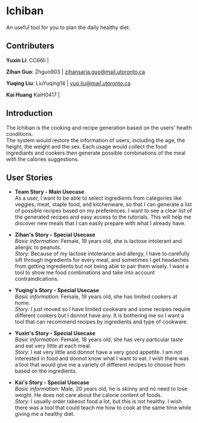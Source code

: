 # Ichiban
An useful tool for you to plan the daily healthy diet.


## Contributers
**Yuxin Li**: CC66li | 

**Zihan Guo**: Zhguo903 | zihansaria.guo@mail.utoronto.ca

**Yuqing Liu**: LiuYuqing14 | yuq.liu@mail.utoronto.ca  

**Kai Huang** KaiH0417 | 


## Introduction
The Ichiban is the cooking and recipe generation based on the users' health conditions.<br />
The system would restore the information of users, including the age, the height, the weight and the sex. Each usage would collect the food ingrediants and cookers then generate possible combinations of the meal with the calories suggestions. 


## User Stories
- **Team Story - Main Usecase**<br />
As a user, I want to be able to select ingredients from categories like veggies, meat, staple food, and kitchenware, so that I can generate a list of possible recipes based on my preferences. I want to see a clear list of the generated recipes and easy access to the tutorials. This will help me discover new meals that I can easily prepare with what I already have.

- **Zihan's Story - Special Usecase**<br />
*Basic information:* Female, 19 years old, she is lactose intolerant and allergic to peanuts.<br />
*Story:* Because of my lactose intolerance and allergy, I have to carefully sift through ingredients for every meal, and sometimes I get headaches from getting ingredients but not being able to pair them wisely. I want a tool to show me food combinations and take into account contraindications.

- **Yuqing's Story - Special Usecase**<br />
*Basic information:* Female, 19 years old, she has limited cookers at home. <br />
*Story:* I just moved so I have limited cookware and some recipes require different cookers but I donnot have any. It is bothering me so I want a tool that can recommend recipes by ingredients and type of cookware.

- **Yuxin's Story - Special Usecase**<br />
*Basic information:* Female, 18 years old, she has very particular taste and eat very little at each meal.<br />
*Story:* I eat very little and donnot have a very good appetite. I am not interested in food and donnot know what I want to eat. I wish there was a tool that would give me a variety of different recipes to choose from based on the ingredients.

- **Kai's Story - Special Usecase**<br />
*Basic information:* Male, 20 years old, he is skinny and no need to lose weight. He does not care about the calorie content of foods.<br />
*Story:* I usually order takeout food a lot, but this is not healthy. I wish there was a tool that could teach me how to cook at the same time while giving me a healthy diet.

